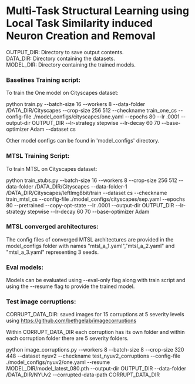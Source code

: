 # Multi-Task Structural Learning using Local Task Similarity induced Neuron Creation and Removal

OUTPUT_DIR: Directory to save output contents.<br />
DATA_DIR: Directory containing the datasets.<br />
MODEL_DIR: Directory containing the trained models.

### Baselines Training script:

To train the One model on Cityscapes dataset:

python train.py --batch-size 16 --workers 8 --data-folder /DATA_DIR/Cityscapes --crop-size 256 512 --checkname train_one_cs --config-file ./model_configs/cityscapes/one.yaml --epochs 80 --lr .0001 --output-dir OUTPUT_DIR --lr-strategy stepwise --lr-decay 60 70 --base-optimizer Adam --dataset cs

Other model configs can be found in 'model_configs' directory.


### MTSL Training Script:

To train MTSL on Cityscapes dataset:

python train_stubs.py --batch-size 16 --workers 8 --crop-size 256 512 --data-folder /DATA_DIR/Cityscapes --data-folder-1 /DATA_DIR/Cityscapes/leftImg8bit/train --dataset cs --checkname train_mtsl_cs --config-file ./model_configs/cityscapes/sep.yaml --epochs 80 --pretrained --copy-opt-state --lr .0001 --output-dir OUTPUT_DIR --lr-strategy stepwise --lr-decay 60 70 --base-optimizer Adam

### MTSL converged architectures:
The config files of converged MTSL architectures are provided in the model_configs folder with names "mtsl_a_1.yaml","mtsl_a_2.yaml" and "mtsl_a_3.yaml" representing 3 seeds.

### Eval models:

Models can be evaluated using --eval-only flag along with train script and using the --resume flag to provide the trained model.


### Test image corruptions:
CORRUPT_DATA_DIR: saved images for 15 corruptions at 5 severity levels using https://github.com/bethgelab/imagecorruptions

Within CORRUPT_DATA_DIR each corruption has its own folder and within each corruption folder there are 5 severity folders.

python image_corruptions.py --workers 8 --batch-size 8 --crop-size 320 448 --dataset nyuv2 --checkname test_nyuv2_corruptions --config-file ./model_configs/nyuv2/one.yaml --resume MODEL_DIR/model_latest_080.pth --output-dir OUTPUT_DIR --data-folder /DATA_DIR/NYUv2 --corrupted-data-path CORRUPT_DATA_DIR
